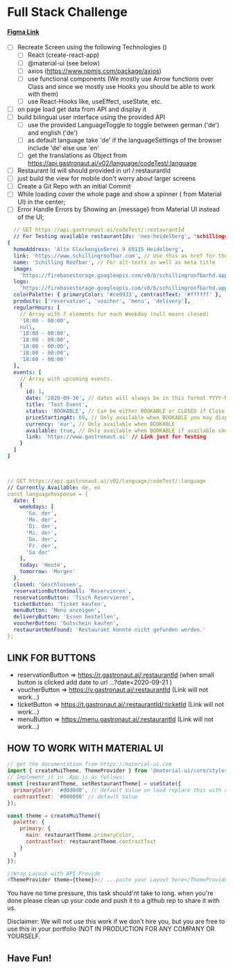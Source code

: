 # Full Stack Challenge
#### [Figma Link](https://www.figma.com/file/9nHoPcsaW5BqMuDlYMWnVC/Gastronaut-FullStack-Challenge?node-id=0%3A1)

* [ ] Recreate Screen using the following Technologies ()
  * [ ] React (create-react-app)
  * [ ] @material-ui (see below)
  * [ ] axios (https://www.npmjs.com/package/axios)
  * [ ] use functional components (We mostly use Arrow functions over Class and since we mostly use Hooks you should be able to work with them)
  * [ ] use React-Hooks like, useEffect, useState, etc.
* [ ] on page load get data from API and display it
* [ ] build bilingual user interface using the provided API
  * [ ] use the provided LanguageToggle to toggle between german ('de') and english ('de')
  * [ ] as default language take 'de' if the languageSettings of the browser include 'de' else use 'en'
  * [ ] get the translations as Object from https://api.gastronaut.ai/v02/language/codeTest/:language
* [ ] Restaurant Id will should provided in url /:restaurantId
* [ ] just build the view for mobile don't worry about larger screens
* [ ] Create a Git Repo with an initial Commit
* [ ] While loading cover the whole page and show a spinner (<CircularProgress /> from Material UI) in the center;
* [ ] Error Handle Errors by Showing an <Alert severity="error">{message}</Alert> from Material UI instead of the UI;

```yaml
  // GET https://api.gastronaut.ai/codeTest/:restaurantId
  // For Testing available restaurantIds: 'neo-heidelberg', 'schillingroofbar'
{
  homeAddress: 'Alte Glockengießerei 9 69115 Heidelberg',
  link: 'https://www.schillingroofbar.com', // Use this as href for the logo
  name: 'Schilling Roofbar', // For alt-texts as well as meta title
  image:
    'https://firebasestorage.googleapis.com/v0/b/schillingroofbarhd.appspot.com/o/schillingroofbar%2FfullScreen%20(1).jpg?alt=media&token=878b95ee-93a8-48d2-9b04-4982c8ec1a5c',
  logo:
    'https://firebasestorage.googleapis.com/v0/b/schillingroofbarhd.appspot.com/o/logo.png?alt=media&token=cb08cef7-ed00-46dc-a695-5b933a11fa45',
  colorPalette: { primaryColor: '#ce9933', contrastText: '#ffffff' },
  products: ['reservation', 'voucher', 'menu', 'delivery'],
  regularHours: [
    // Array with 7 elements for each Weekday (null means closed)
    '18:00 - 00:00',
    null,
    '18:00 - 00:00',
    '18:00 - 00:00',
    '18:00 - 00:00',
    '18:00 - 00:00',
    '18:00 - 00:00'
  ],
  events: [
    // Array with upcoming events.
    {
      id: 1,
      date: '2020-09-30', // dates will always be in this format YYYY-MM-DD
      title: 'Test Event',
      status: 'BOOKABLE', // Can be either BOOKABLE or CLOSED if Close print closed;
      priceStartingAt: 69, // Only available when BOOKABLE you may display this (from 69€)
      currency: 'eur', // Only available when BOOKABLE
      available: true, // Only available when BOOKABLE if available show ticket button
      link: 'https://www.gastronaut.ai' // Link just for Testing
    }
  ]
}



// GET https://api.gastronaut.ai/v02/language/codeTest/:language
// Currently Available: de, en
const languageResponse = {
  date: {
    weekdays: [
      'So. der',
      'Mo. der',
      'Di. der',
      'Mi. der',
      'Do. der',
      'Fr. der',
      'Sa der'
    ],
    today: 'Heute',
    tomorrow: 'Morgen'
  },
  closed: 'Geschlossen',
  reservationButtonSmall: 'Reservieren',
  reservationButton: 'Tisch Reservieren',
  ticketButton: 'Ticket kaufen',
  menuButton: 'Menü anzeigen',
  deliveryButton: 'Essen bestellen',
  voucherButton: 'Gutschein kaufen',
  restaurantNotFound: 'Restaurant konnte nicht gefunden werden.'
};

```

## LINK FOR BUTTONS
- reservationButton => https://r.gastronaut.ai/:restaurantId (when small button is clicked add date to url ...?date=2020-09-21 )
- voucherButton => https://v.gastronaut.ai/:restaurantId (Link will not work...)
- ticketButton => https://t.gastronaut.ai/:restaurantId/:ticketId (Link will not work...)
- menuButton => https://menu.gastronaut.ai/:restaurantId (Link will not work...)

## HOW TO WORK WITH MATERIAL UI

```javascript
// get the documentation from https://material-ui.com
import { createMuiTheme, ThemeProvider } from '@material-ui/core/styles';
// Implement it in .App.js as follows:
const [restaurantTheme, setRestaurantTheme] = useState({
  primaryColor: '#d0d0d0', // default Value on load replace this with colorPalette
  contrastText: '#000000' // default Value
});

const theme = createMuiTheme({
  palette: {
    primary: {
      main: restaurantTheme.primaryColor,
      contrastText: restaurantTheme.contrastText
    }
  }
});

//Wrap Layout with API Provide
<ThemeProvider theme={theme}>// ...paste your Layout here</ThemeProvider>;
```

You have no time pressure, this task should'nt take to long. when you're done please clean up your code and push it to a github rep to share it with us.

Disclaimer: We will not use this work if we don't hire you, but you are free to use this in your portfolio (NOT IN PRODUCTION FOR ANY COMPANY OR YOURSELF.

## Have Fun!
